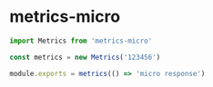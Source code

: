 # metrics-micro

```js
import Metrics from 'metrics-micro'

const metrics = new Metrics('123456')

module.exports = metrics(() => 'micro response')
```
